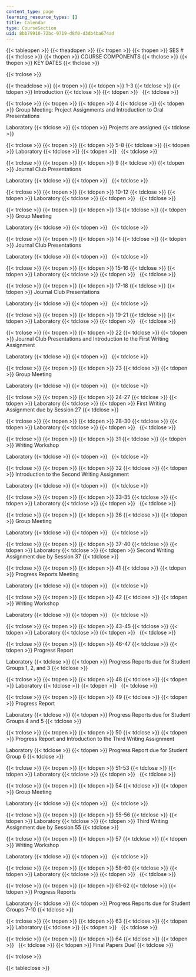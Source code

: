 ```yaml
---
content_type: page
learning_resource_types: []
title: Calendar
type: CourseSection
uid: 8bb79910-72bc-9719-d8f0-d3db4ba674ad
---
```


{{< tableopen >}}
{{< theadopen >}}
{{< tropen >}}
{{< thopen >}}
SES #
{{< thclose >}}
{{< thopen >}}
COURSE COMPONENTS
{{< thclose >}}
{{< thopen >}}
KEY DATES
{{< thclose >}}

{{< trclose >}}

{{< theadclose >}}
{{< tropen >}}
{{< tdopen >}}
1-3
{{< tdclose >}}
{{< tdopen >}}
Introduction
{{< tdclose >}}
{{< tdopen >}}
 
{{< tdclose >}}

{{< trclose >}}
{{< tropen >}}
{{< tdopen >}}
4
{{< tdclose >}}
{{< tdopen >}}
Group Meeting: Project Assignments and Introduction to Oral Presentations  
  
Laboratory
{{< tdclose >}}
{{< tdopen >}}
Projects are assigned
{{< tdclose >}}

{{< trclose >}}
{{< tropen >}}
{{< tdopen >}}
5-8
{{< tdclose >}}
{{< tdopen >}}
Laboratory
{{< tdclose >}}
{{< tdopen >}}
 
{{< tdclose >}}

{{< trclose >}}
{{< tropen >}}
{{< tdopen >}}
9
{{< tdclose >}}
{{< tdopen >}}
Journal Club Presentations  
  
Laboratory
{{< tdclose >}}
{{< tdopen >}}
 
{{< tdclose >}}

{{< trclose >}}
{{< tropen >}}
{{< tdopen >}}
10-12
{{< tdclose >}}
{{< tdopen >}}
Laboratory
{{< tdclose >}}
{{< tdopen >}}
 
{{< tdclose >}}

{{< trclose >}}
{{< tropen >}}
{{< tdopen >}}
13
{{< tdclose >}}
{{< tdopen >}}
Group Meeting  
  
Laboratory
{{< tdclose >}}
{{< tdopen >}}
 
{{< tdclose >}}

{{< trclose >}}
{{< tropen >}}
{{< tdopen >}}
14
{{< tdclose >}}
{{< tdopen >}}
Journal Club Presentations  
  
Laboratory
{{< tdclose >}}
{{< tdopen >}}
 
{{< tdclose >}}

{{< trclose >}}
{{< tropen >}}
{{< tdopen >}}
15-16
{{< tdclose >}}
{{< tdopen >}}
Laboratory
{{< tdclose >}}
{{< tdopen >}}
 
{{< tdclose >}}

{{< trclose >}}
{{< tropen >}}
{{< tdopen >}}
17-18
{{< tdclose >}}
{{< tdopen >}}
Journal Club Presentations  
  
Laboratory
{{< tdclose >}}
{{< tdopen >}}
 
{{< tdclose >}}

{{< trclose >}}
{{< tropen >}}
{{< tdopen >}}
19-21
{{< tdclose >}}
{{< tdopen >}}
Laboratory
{{< tdclose >}}
{{< tdopen >}}
 
{{< tdclose >}}

{{< trclose >}}
{{< tropen >}}
{{< tdopen >}}
22
{{< tdclose >}}
{{< tdopen >}}
Journal Club Presentations and Introduction to the First Writing Assignment  
  
Laboratory
{{< tdclose >}}
{{< tdopen >}}
 
{{< tdclose >}}

{{< trclose >}}
{{< tropen >}}
{{< tdopen >}}
23
{{< tdclose >}}
{{< tdopen >}}
Group Meeting  
  
Laboratory
{{< tdclose >}}
{{< tdopen >}}
 
{{< tdclose >}}

{{< trclose >}}
{{< tropen >}}
{{< tdopen >}}
24-27
{{< tdclose >}}
{{< tdopen >}}
Laboratory
{{< tdclose >}}
{{< tdopen >}}
First Writing Assignment due by Session 27
{{< tdclose >}}

{{< trclose >}}
{{< tropen >}}
{{< tdopen >}}
28-30
{{< tdclose >}}
{{< tdopen >}}
Laboratory
{{< tdclose >}}
{{< tdopen >}}
 
{{< tdclose >}}

{{< trclose >}}
{{< tropen >}}
{{< tdopen >}}
31
{{< tdclose >}}
{{< tdopen >}}
Writing Workshop  
  
Laboratory
{{< tdclose >}}
{{< tdopen >}}
 
{{< tdclose >}}

{{< trclose >}}
{{< tropen >}}
{{< tdopen >}}
32
{{< tdclose >}}
{{< tdopen >}}
Introduction to the Second Writing Assignment  
  
Laboratory
{{< tdclose >}}
{{< tdopen >}}
 
{{< tdclose >}}

{{< trclose >}}
{{< tropen >}}
{{< tdopen >}}
33-35
{{< tdclose >}}
{{< tdopen >}}
Laboratory
{{< tdclose >}}
{{< tdopen >}}
 
{{< tdclose >}}

{{< trclose >}}
{{< tropen >}}
{{< tdopen >}}
36
{{< tdclose >}}
{{< tdopen >}}
Group Meeting  
  
Laboratory
{{< tdclose >}}
{{< tdopen >}}
 
{{< tdclose >}}

{{< trclose >}}
{{< tropen >}}
{{< tdopen >}}
37-40
{{< tdclose >}}
{{< tdopen >}}
Laboratory
{{< tdclose >}}
{{< tdopen >}}
Second Writing Assignment due by Session 37
{{< tdclose >}}

{{< trclose >}}
{{< tropen >}}
{{< tdopen >}}
41
{{< tdclose >}}
{{< tdopen >}}
Progress Reports Meeting  
  
Laboratory
{{< tdclose >}}
{{< tdopen >}}
 
{{< tdclose >}}

{{< trclose >}}
{{< tropen >}}
{{< tdopen >}}
42
{{< tdclose >}}
{{< tdopen >}}
Writing Workshop  
  
Laboratory
{{< tdclose >}}
{{< tdopen >}}
 
{{< tdclose >}}

{{< trclose >}}
{{< tropen >}}
{{< tdopen >}}
43-45
{{< tdclose >}}
{{< tdopen >}}
Laboratory
{{< tdclose >}}
{{< tdopen >}}
 
{{< tdclose >}}

{{< trclose >}}
{{< tropen >}}
{{< tdopen >}}
46-47
{{< tdclose >}}
{{< tdopen >}}
Progress Report  
  
Laboratory
{{< tdclose >}}
{{< tdopen >}}
Progress Reports due for Student Groups 1, 2, and 3
{{< tdclose >}}

{{< trclose >}}
{{< tropen >}}
{{< tdopen >}}
48
{{< tdclose >}}
{{< tdopen >}}
Laboratory
{{< tdclose >}}
{{< tdopen >}}
 
{{< tdclose >}}

{{< trclose >}}
{{< tropen >}}
{{< tdopen >}}
49
{{< tdclose >}}
{{< tdopen >}}
Progress Report  
  
Laboratory
{{< tdclose >}}
{{< tdopen >}}
Progress Reports due for Student Groups 4 and 5
{{< tdclose >}}

{{< trclose >}}
{{< tropen >}}
{{< tdopen >}}
50
{{< tdclose >}}
{{< tdopen >}}
Progress Report and Introduction to the Third Writing Assignment  
  
Laboratory
{{< tdclose >}}
{{< tdopen >}}
Progress Report due for Student Group 6
{{< tdclose >}}

{{< trclose >}}
{{< tropen >}}
{{< tdopen >}}
51-53
{{< tdclose >}}
{{< tdopen >}}
Laboratory
{{< tdclose >}}
{{< tdopen >}}
 
{{< tdclose >}}

{{< trclose >}}
{{< tropen >}}
{{< tdopen >}}
54
{{< tdclose >}}
{{< tdopen >}}
Group Meeting  
  
Laboratory
{{< tdclose >}}
{{< tdopen >}}
 
{{< tdclose >}}

{{< trclose >}}
{{< tropen >}}
{{< tdopen >}}
55-56
{{< tdclose >}}
{{< tdopen >}}
Laboratory
{{< tdclose >}}
{{< tdopen >}}
Third Writing Assignment due by Session 55
{{< tdclose >}}

{{< trclose >}}
{{< tropen >}}
{{< tdopen >}}
57
{{< tdclose >}}
{{< tdopen >}}
Writing Workshop  
  
Laboratory
{{< tdclose >}}
{{< tdopen >}}
 
{{< tdclose >}}

{{< trclose >}}
{{< tropen >}}
{{< tdopen >}}
58-60
{{< tdclose >}}
{{< tdopen >}}
Laboratory
{{< tdclose >}}
{{< tdopen >}}
 
{{< tdclose >}}

{{< trclose >}}
{{< tropen >}}
{{< tdopen >}}
61-62
{{< tdclose >}}
{{< tdopen >}}
Progress Reports  
  
Laboratory
{{< tdclose >}}
{{< tdopen >}}
Progress Reports due for Student Groups 7-10
{{< tdclose >}}

{{< trclose >}}
{{< tropen >}}
{{< tdopen >}}
63
{{< tdclose >}}
{{< tdopen >}}
Laboratory
{{< tdclose >}}
{{< tdopen >}}
 
{{< tdclose >}}

{{< trclose >}}
{{< tropen >}}
{{< tdopen >}}
64
{{< tdclose >}}
{{< tdopen >}}
 
{{< tdclose >}}
{{< tdopen >}}
Final Papers Due!
{{< tdclose >}}

{{< trclose >}}

{{< tableclose >}}